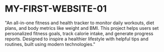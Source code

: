 # MY-FIRST-WEBSITE-01
"An all-in-one fitness and health tracker to monitor daily workouts, diet plans, and body metrics like weight and BMI. This project helps users set personalized fitness goals, track calorie intake, and generate progress reports. Designed to inspire a healthier lifestyle with helpful tips and routines, built using modern technologies."
